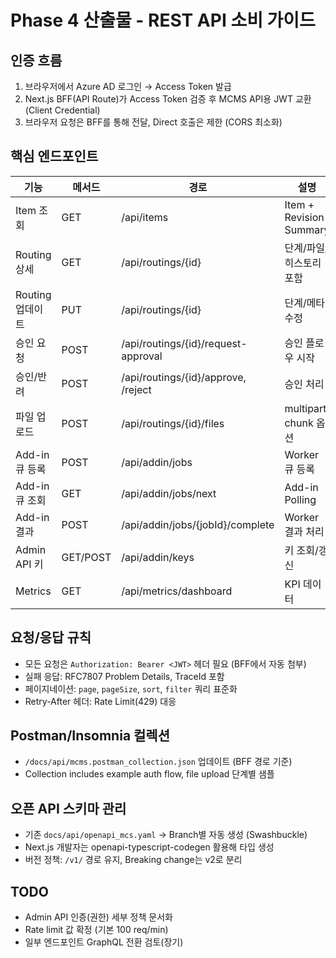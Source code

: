 # Phase 4 산출물 - REST API 소비 가이드

## 인증 흐름
1. 브라우저에서 Azure AD 로그인 → Access Token 발급
2. Next.js BFF(API Route)가 Access Token 검증 후 MCMS API용 JWT 교환 (Client Credential)
3. 브라우저 요청은 BFF를 통해 전달, Direct 호출은 제한 (CORS 최소화)

## 핵심 엔드포인트
| 기능 | 메서드 | 경로 | 설명 |
|---|---|---|---|
| Item 조회 | GET | /api/items | Item + Revision Summary |
| Routing 상세 | GET | /api/routings/{id} | 단계/파일/히스토리 포함 |
| Routing 업데이트 | PUT | /api/routings/{id} | 단계/메타 수정 |
| 승인 요청 | POST | /api/routings/{id}/request-approval | 승인 플로우 시작 |
| 승인/반려 | POST | /api/routings/{id}/approve, /reject | 승인 처리 |
| 파일 업로드 | POST | /api/routings/{id}/files | multipart, chunk 옵션 |
| Add-in 큐 등록 | POST | /api/addin/jobs | Worker 큐 등록 |
| Add-in 큐 조회 | GET | /api/addin/jobs/next | Add-in Polling |
| Add-in 결과 | POST | /api/addin/jobs/{jobId}/complete | Worker 결과 처리 |
| Admin API 키 | GET/POST | /api/addin/keys | 키 조회/갱신 |
| Metrics | GET | /api/metrics/dashboard | KPI 데이터 |

## 요청/응답 규칙
- 모든 요청은 `Authorization: Bearer <JWT>` 헤더 필요 (BFF에서 자동 첨부)
- 실패 응답: RFC7807 Problem Details, TraceId 포함 
- 페이지네이션: `page`, `pageSize`, `sort`, `filter` 쿼리 표준화 
- Retry-After 헤더: Rate Limit(429) 대응

## Postman/Insomnia 컬렉션
- `/docs/api/mcms.postman_collection.json` 업데이트 (BFF 경로 기준)
- Collection includes example auth flow, file upload 단계별 샘플

## 오픈 API 스키마 관리
- 기존 `docs/api/openapi_mcs.yaml` → Branch별 자동 생성 (Swashbuckle)
- Next.js 개발자는 openapi-typescript-codegen 활용해 타입 생성
- 버전 정책: `/v1/` 경로 유지, Breaking change는 v2로 분리

## TODO
- Admin API 인증(권한) 세부 정책 문서화
- Rate limit 값 확정 (기본 100 req/min)
- 일부 엔드포인트 GraphQL 전환 검토(장기)
